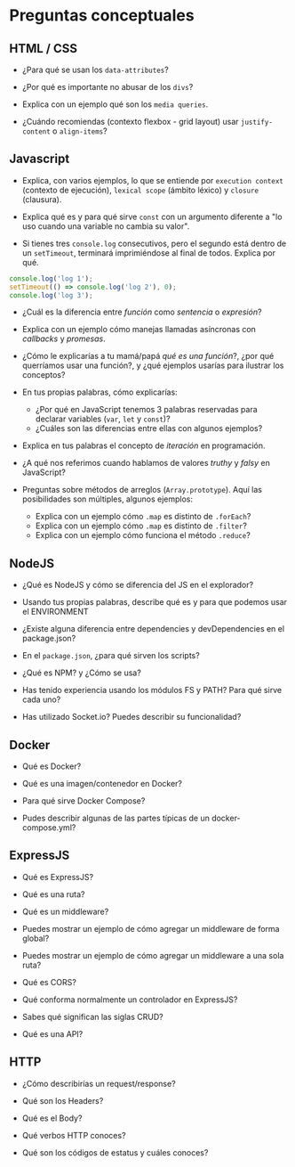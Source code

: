 # Preguntas conceptuales

## HTML / CSS

* ¿Para qué se usan los `data-attributes`?

* ¿Por qué es importante no abusar de los `divs`?

* Explica con un ejemplo qué son los `media queries`.

* ¿Cuándo recomiendas (contexto flexbox - grid layout) usar `justify-content` o
   `align-items`?

## Javascript

* Explica, con varios ejemplos, lo que se entiende por `execution context`
   (contexto de ejecución), `lexical scope` (ámbito léxico) y `closure`
   (clausura).

* Explica qué es y para qué sirve `const` con un argumento diferente a "lo uso
   cuando una variable no cambia su valor".

* Si tienes tres `console.log` consecutivos, pero el segundo está dentro de un
   `setTimeout`, terminará imprimiéndose al final de todos. Explica por qué.
```js
console.log('log 1');
setTimeout(() => console.log('log 2'), 0);
console.log('log 3');
```

* ¿Cuál es la diferencia entre _función_ como _sentencia_ o _expresión_?

* Explica con un ejemplo cómo manejas llamadas asíncronas con _callbacks_ y
   _promesas_.

* ¿Cómo le explicarías a tu mamá/papá _qué es una función_?, ¿por qué
    querríamos usar una función?, y ¿qué ejemplos usarías para ilustrar los
    conceptos?

* En tus propias palabras, cómo explicarías:

    * ¿Por qué en JavaScript tenemos 3 palabras reservadas para declarar
      variables (`var`, `let` y `const`)?
    * ¿Cuáles son las diferencias entre ellas con algunos ejemplos?

* Explica en tus palabras el concepto de _iteración_ en programación.

* ¿A qué nos referimos cuando hablamos de valores _truthy_ y _falsy_ en
    JavaScript?

* Preguntas sobre métodos de arreglos (`Array.prototype`). Aquí las
    posibilidades son múltiples, algunos ejemplos:

   * Explica con un ejemplo cómo `.map` es distinto de `.forEach`?
   * Explica con un ejemplo cómo `.map` es distinto de `.filter`?
   * Explica con un ejemplo cómo funciona el método `.reduce`?

## NodeJS

* ¿Qué es NodeJS y cómo se diferencia del JS en el explorador?

* Usando tus propias palabras, describe qué es y para que podemos usar el ENVIRONMENT

* ¿Existe alguna diferencia entre dependencies y devDependencies en el package.json?

* En el `package.json`, ¿para qué sirven los scripts?

* ¿Qué es NPM? y ¿Cómo se usa?

* Has tenido experiencia usando los módulos FS y PATH? Para qué sirve cada uno?

* Has utilizado Socket.io? Puedes describir su funcionalidad?

## Docker

* Qué es Docker?

* Qué es una imagen/contenedor en Docker?

* Para qué sirve Docker Compose?

* Pudes describir algunas de las partes típicas de un docker-compose.yml?

## ExpressJS

* Qué es ExpressJS?

* Qué es una ruta?

* Qué es un middleware?

* Puedes mostrar un ejemplo de cómo agregar un middleware de forma global?

* Puedes mostrar un ejemplo de cómo agregar un middleware a una sola ruta?

* Qué es CORS?

* Qué conforma normalmente un controlador en ExpressJS?

* Sabes qué significan las siglas CRUD?

* Qué es una API?

## HTTP

* ¿Cómo describirías un request/response?

* Qué son los Headers?

* Qué es el Body?

* Qué verbos HTTP conoces?

* Qué son los códigos de estatus y cuáles conoces?